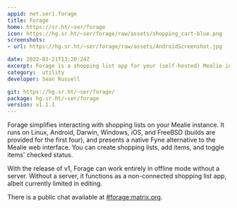 ```yaml
---
appid: net.ser1.forage
title: Forage
home: https://sr.ht/~ser/forage
icon: https://hg.sr.ht/~ser/forage/raw/assets/shopping_cart-blue.png
screenshots:
- url: https://hg.sr.ht/~ser/forage/raw/assets/AndroidScreenshot.jpg

date: 2022-03-21T13:20:24Z
excerpt: Forage is a shopping list app for your (self-hosted) Mealie instance
category:  utility
developer: Sean Russell

git: https://hg.sr.ht/~ser/forage/
package: hg.sr.ht/~ser/forage
version: v1.1.1
---
```


Forage simplifies interacting with shopping lists on your Mealie instance. It runs on Linux, Android, Darwin, Windows, iOS, and FreeBSD (builds are provided for the first four), and presents a native Fyne alternative to the Mealie web interface. You can create shopping lists, add items, and toggle items' checked status.

With the release of v1, Forage can work entirely in offline mode without a server. Without a server, it functions as a non-connected shopping list app, albeit currently limited in editing.

There is a public chat available at [\#forage:matrix.org](https://app.element.io/#/room/#forage:matrix.org).
